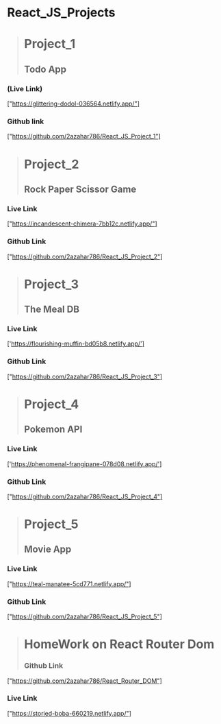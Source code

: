 # React_JS_Projects

 ># Project_1
 >## Todo App 
 ### (Live Link)
 ["https://glittering-dodol-036564.netlify.app/"]
 ### Github link
 ["https://github.com/2azahar786/React_JS_Project_1"]
 
 ># Project_2
 >## Rock Paper Scissor Game
 ### Live Link
 ["https://incandescent-chimera-7bb12c.netlify.app/"]
 ### Github Link
 ["https://github.com/2azahar786/React_JS_Project_2"]
 
 ># Project_3
 >## The Meal DB
 ### Live Link
 ['https://flourishing-muffin-bd05b8.netlify.app/']
 ### Github Link
 ["https://github.com/2azahar786/React_JS_Project_3"]
 
 ># Project_4
 >## Pokemon API
 ### Live Link
 ['https://phenomenal-frangipane-078d08.netlify.app/']
 ### Github Link
 ["https://github.com/2azahar786/React_JS_Project_4"]
 
 ># Project_5
 >## Movie App
 ### Live Link 
 ["https://teal-manatee-5cd771.netlify.app/"]
 ### Github Link 
 ["https://github.com/2azahar786/React_JS_Project_5"]
 
 ># HomeWork on React Router Dom
 >### Github Link
 ["https://github.com/2azahar786/React_Router_DOM"]
 ### Live Link
 ["https://storied-boba-660219.netlify.app/"]
 
